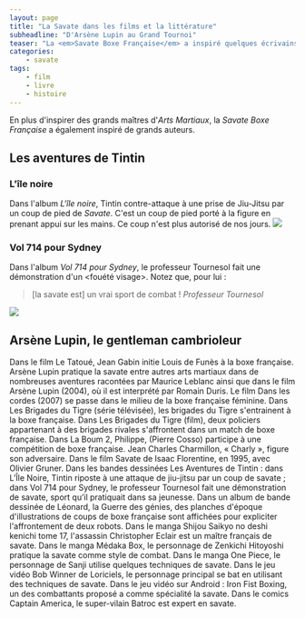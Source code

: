 ```yaml
---
layout: page
title: "La Savate dans les films et la littérature"
subheadline: "D'Arsène Lupin au Grand Tournoi"
teaser: "La <em>Savate Boxe Française</em> a inspiré quelques écrivains et réalisateurs. Découvrez ici les films et les livres dont les personnages pratiquent la <em>Savate</em>."
categories:
    - savate
tags:
    - film
    - livre
    - histoire
---
```

En plus d'inspirer des grands maîtres d'*Arts Martiaux*, la *Savate Boxe Française* a également inspiré de grands auteurs.

## Les aventures de Tintin

### L'île noire

Dans l'album *L'île noire*, Tintin contre-attaque à une prise de Jiu-Jitsu par un coup de pied de *Savate*. C'est un coup de pied porté à la figure en prenant appui sur les mains. Ce coup n'est plus autorisé de nos jours.
<img class="t60" src="{{ site.urlimg }}/fiction/ile noire.png">

### Vol 714 pour Sydney

 Dans l'album *Vol 714 pour Sydney*, le professeur Tournesol fait une démonstration d'un <fouété visage>. Notez que, pour lui :
 
 > [la savate est] un vrai sport de combat !
 <cite>Professeur Tournesol</cite>

<img class="t60" src="{{ site.urlimg }}/fiction/Vol 714 pour Sydney.png">

## Arsène Lupin, le gentleman cambrioleur

Dans le film Le Tatoué, Jean Gabin initie Louis de Funès à la boxe française.
Arsène Lupin pratique la savate entre autres arts martiaux dans de nombreuses aventures racontées par Maurice Leblanc ainsi que dans le film Arsène Lupin (2004), où il est interprété par Romain Duris.
Le film Dans les cordes (2007) se passe dans le milieu de la boxe française féminine.
Dans Les Brigades du Tigre (série télévisée), les brigades du Tigre s'entrainent à la boxe française.
Dans Les Brigades du Tigre (film), deux policiers appartenant à des brigades rivales s'affrontent dans un match de boxe française.
Dans La Boum 2, Philippe, (Pierre Cosso) participe à une compétition de boxe française. Jean Charles Charmillon, « Charly », figure son adversaire.
Dans le film Savate de Isaac Florentine, en 1995, avec Olivier Gruner.
Dans les bandes dessinées Les Aventures de Tintin :
dans L’Île Noire, Tintin riposte à une attaque de jiu-jitsu par un coup de savate ;
dans Vol 714 pour Sydney, le professeur Tournesol fait une démonstration de savate, sport qu’il pratiquait dans sa jeunesse.
Dans un album de bande dessinée de Léonard, la Guerre des génies, des planches d'époque d'illustrations de coups de boxe française sont affichées pour expliciter l'affrontement de deux robots.
Dans le manga Shijou Saikyo no deshi kenichi tome 17, l'assassin Christopher Eclair est un maître français de savate.
Dans le manga Médaka Box, le personnage de Zenkichi Hitoyoshi pratique la savate comme style de combat.
Dans le manga One Piece, le personnage de Sanji utilise quelques techniques de savate.
Dans le jeu vidéo Bob Winner de Loriciels, le personnage principal se bat en utilisant des techniques de savate.
Dans le jeu vidéo sur Android : Iron Fist Boxing, un des combattants proposé a comme spécialité la savate.
Dans le comics Captain America, le super-vilain Batroc est expert en savate.